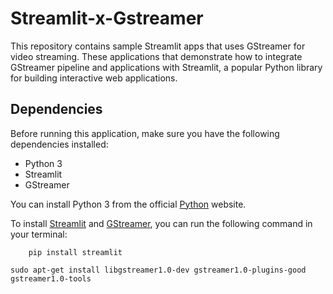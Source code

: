 # Streamlit-x-Gstreamer
 This repository contains sample Streamlit apps that uses GStreamer for video streaming. These applications that demonstrate how to integrate GStreamer pipeline and applications with Streamlit, a popular Python library for building interactive web applications.
## Dependencies
Before running this application, make sure you have the following dependencies installed:

- Python 3
- Streamlit
- GStreamer

You can install Python 3 from the official [Python](https://www.python.org/downloads/) website.

To install [Streamlit](https://docs.streamlit.io/library/get-started/installation) and [GStreamer](https://gstreamer.freedesktop.org/documentation/installing/index.html?gi-language=c), you can run the following command in your terminal:

```
    pip install streamlit
```


    sudo apt-get install libgstreamer1.0-dev gstreamer1.0-plugins-good gstreamer1.0-tools






